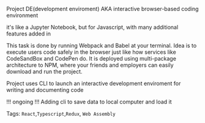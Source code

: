 Project DE(development enviroment) AKA  interactive browser-based coding environment

it's like a Jupyter Notebook, but for Javascript, with many additional features added in

 This task is done by running Webpack and Babel at your terminal. Idea is to execute users code safely in the browser just like how services like CodeSandBox and CodePen do. It is deployed using multi-package architecture to NPM, where your friends and employers can easily download and run the project.


Project uses CLI to launch an interactive development enviroment for writing and documenting code
 
!!! ongoing !!! 
Adding cli to save data to local computer and load it 


Tags: `React`,`Typescript`,`Redux`, `Web Assembly`